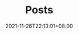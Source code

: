 ---
title: "Posts"
date: 2021-11-26T22:13:01+08:00
type: posts
layout: "posts"
ShowBreadCrumbs: true
---